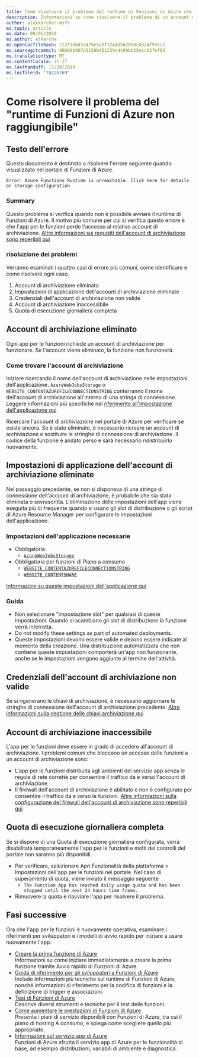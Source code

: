 ```yaml
---
title: Come risolvere il problema del runtime di Funzioni di Azure che non è raggiungibile.
description: Informazioni su come risolvere il problema di un account di archiviazione non valido.
author: alexkarcher-msft
ms.topic: article
ms.date: 09/05/2018
ms.author: alkarche
ms.openlocfilehash: 212f10bd33479e5a9f7244d5b2090c0324f937c2
ms.sourcegitcommit: d6b68b907e5158b451239e4c09bb55eccb5fef89
ms.translationtype: MT
ms.contentlocale: it-IT
ms.lasthandoff: 11/20/2019
ms.locfileid: "74226769"
---
```

# <a name="how-to-troubleshoot-functions-runtime-is-unreachable"></a>Come risolvere il problema del "runtime di Funzioni di Azure non raggiungibile"


## <a name="error-text"></a>Testo dell'errore
Questo documento è destinato a risolvere l'errore seguente quando visualizzato nel portale di Funzioni di Azure.

`Error: Azure Functions Runtime is unreachable. Click here for details on storage configuration`

### <a name="summary"></a>Summary
Questo problema si verifica quando non è possibile avviare il runtime di Funzioni di Azure. Il motivo più comune per cui si verifica questo errore è che l'app per le funzioni perde l'accesso al relativo account di archiviazione. [Altre informazioni sui requisiti dell'account di archiviazione sono reperibili qui](https://docs.microsoft.com/azure/azure-functions/functions-create-function-app-portal#storage-account-requirements)

### <a name="troubleshooting"></a>risoluzione dei problemi
Verranno esaminati i quattro casi di errore più comuni, come identificare e come risolvere ogni caso.

1. Account di archiviazione eliminato
1. Impostazioni di applicazione dell'account di archiviazione eliminate
1. Credenziali dell'account di archiviazione non valide
1. Account di archiviazione inaccessibile
1. Quota di esecuzione giornaliera completa

## <a name="storage-account-deleted"></a>Account di archiviazione eliminato

Ogni app per le funzioni richiede un account di archiviazione per funzionare. Se l'account viene eliminato, la funzione non funzionerà.

### <a name="how-to-find-your-storage-account"></a>Come trovare l'account di archiviazione

Iniziare ricercando il nome dell'account di archiviazione nelle impostazioni dell'applicazione. `AzureWebJobsStorage` o `WEBSITE_CONTENTAZUREFILECONNECTIONSTRING` conterranno il nome dell'account di archiviazione all'interno di una stringa di connessione. Leggere informazioni più specifiche nel [riferimento all'impostazione dell'applicazione qui](https://docs.microsoft.com/azure/azure-functions/functions-app-settings#azurewebjobsstorage)

Ricercare l'account di archiviazione nel portale di Azure per verificare se esiste ancora. Se è stato eliminato, è necessario ricreare un account di archiviazione e sostituire le stringhe di connessione di archiviazione. Il codice della funzione è andato perso e sarà necessario ridistribuirlo nuovamente.

## <a name="storage-account-application-settings-deleted"></a>Impostazioni di applicazione dell'account di archiviazione eliminate

Nel passaggio precedente, se non si disponeva di una stringa di connessione dell'account di archiviazione, è probabile che sia stata eliminata o sovrascritta. L'eliminazione delle impostazioni dell'app viene eseguita più di frequente quando si usano gli slot di distribuzione o gli script di Azure Resource Manager per configurare le impostazioni dell'applicazione.

### <a name="required-application-settings"></a>Impostazioni dell'applicazione necessarie

* Obbligatoria
    * [`AzureWebJobsStorage`](https://docs.microsoft.com/azure/azure-functions/functions-app-settings#azurewebjobsstorage)
* Obbligatoria per funzioni di Piano a consumo
    * [`WEBSITE_CONTENTAZUREFILECONNECTIONSTRING`](https://docs.microsoft.com/azure/azure-functions/functions-app-settings)
    * [`WEBSITE_CONTENTSHARE`](https://docs.microsoft.com/azure/azure-functions/functions-app-settings)

[Informazioni su queste impostazioni dell'applicazione qui](https://docs.microsoft.com/azure/azure-functions/functions-app-settings)

### <a name="guidance"></a>Guida

* Non selezionare "impostazione slot" per qualsiasi di queste impostazioni. Quando si scambiano gli slot di distribuzione la funzione verrà interrotta.
* Do not modify these settings as part of automated deployments.
* Queste impostazioni devono essere valide e devono essere indicate al momento della creazione. Una distribuzione automatizzata che non contiene queste impostazioni comporterà un'app non funzionante, anche se le impostazioni vengono aggiunte al termine dell'attività.

## <a name="storage-account-credentials-invalid"></a>Credenziali dell'account di archiviazione non valide

Se si rigenerano le chiavi di archiviazione, è necessario aggiornare le stringhe di connessione dell'account di archiviazione precedente. [Altre informazioni sulla gestione delle chiavi archiviazione qui](https://docs.microsoft.com/azure/storage/common/storage-create-storage-account)

## <a name="storage-account-inaccessible"></a>Account di archiviazione inaccessibile

L'app per le funzioni deve essere in grado di accedere all'account di archiviazione. I problemi comuni che bloccano un accesso delle funzioni a un account di archiviazione sono:

* L'app per le funzioni distribuita agli ambienti del servizio app senza le regole di rete corrette per consentire il traffico da e verso l'account di archiviazione
* Il firewall dell'account di archiviazione è abilitato e non è configurato per consentire il traffico da e verso le funzioni. [Altre informazioni sulla configurazione del firewall dell'account di archiviazione sono reperibili qui](https://docs.microsoft.com/azure/storage/common/storage-network-security?toc=%2fazure%2fstorage%2ffiles%2ftoc.json)

## <a name="daily-execution-quota-full"></a>Quota di esecuzione giornaliera completa

Se si dispone di una Quota di esecuzione giornaliera configurata, verrà disabilitata temporaneamente l'app per le funzioni e molti dei controlli del portale non saranno più disponibili. 

* Per verificare, selezionare Apri Funzionalità della piattaforma > Impostazioni dell'app per le funzioni nel portale. Nel caso di superamento di quota, viene inviato il messaggio seguente
    * `The Function App has reached daily usage quota and has been stopped until the next 24 hours time frame.`
* Rimuovere la quota e riavviare l'app per risolvere il problema.

## <a name="next-steps"></a>Fasi successive

Ora che l'app per le funzioni è nuovamente operativa, esaminare i riferimenti per sviluppatori e i modelli di avvio rapido per iniziare a usare nuovamente l'app.

* [Creare la prima funzione di Azure](functions-create-first-azure-function.md)  
  Informazioni su come iniziare immediatamente a creare la prima funzione tramite Avvio rapido di Funzioni di Azure. 
* [Guida di riferimento per gli sviluppatori a Funzioni di Azure](functions-reference.md)  
  Include informazioni più tecniche sul runtime di Funzioni di Azure, nonché informazioni di riferimento per la codifica di funzioni e la definizione di trigger e associazioni.
* [Test di Funzioni di Azure](functions-test-a-function.md)  
  Descrive diversi strumenti e tecniche per il test delle funzioni.
* [Come aumentare le prestazioni di Funzioni di Azure](functions-scale.md)  
  Presenta i piani di servizio disponibili con Funzioni di Azure, tra cui il piano di hosting A consumo, e spiega come scegliere quello più appropriato. 
* [Informazioni sul servizio app di Azure](../app-service/overview.md)  
  Funzioni di Azure sfrutta il servizio app di Azure per le funzionalità di base, ad esempio distribuzioni, variabili di ambiente e diagnostica. 
